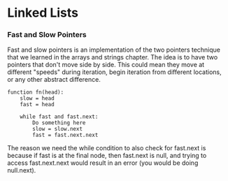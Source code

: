 # Linked Lists

### Fast and Slow Pointers
Fast and slow pointers is an implementation of the two pointers technique that we learned in the arrays and strings chapter. The idea is to have two pointers that don't move side by side. This could mean they move at different "speeds" during iteration, begin iteration from different locations, or any other abstract difference.

```
function fn(head):
    slow = head
    fast = head

    while fast and fast.next:
        Do something here
        slow = slow.next
        fast = fast.next.next
```

The reason we need the while condition to also check for fast.next is because if fast is at the final node, then fast.next is null, and trying to access fast.next.next would result in an error (you would be doing null.next).

